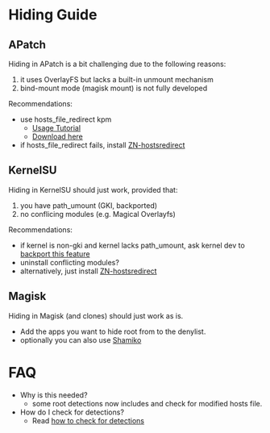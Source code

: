 # Hiding Guide

## APatch
 Hiding in APatch is a bit challenging due to the following reasons:
  1. it uses OverlayFS but lacks a built-in unmount mechanism
  2. bind-mount mode (magisk mount) is not fully developed

 Recommendations: 
   - use hosts_file_redirect kpm
      - [Usage Tutorial](https://github.com/backslashxx/bindhosts/issues/3)
      - [Download here](https://github.com/AndroidPatch/kpm/releases)
   - if hosts_file_redirect fails, install [ZN-hostsredirect](https://github.com/aviraxp/ZN-hostsredirect/releases)

## KernelSU
 Hiding in KernelSU should just work, provided that:
  1. you have path_umount (GKI, backported)
  2. no conflicing modules (e.g. Magical Overlayfs)

 Recommendations:
  - if kernel is non-gki and kernel lacks path_umount, ask kernel dev to [backport this feature](https://github.com/tiann/KernelSU/pull/1464)
  - uninstall conflicting modules? 
  - alternatively, just install [ZN-hostsredirect](https://github.com/aviraxp/ZN-hostsredirect/releases)

## Magisk
 Hiding in Magisk (and clones) should just work as is.
 - Add the apps you want to hide root from to the denylist.
 - optionally you can also use [Shamiko](https://github.com/LSPosed/LSPosed.github.io/releases/)

# FAQ
 - Why is this needed?
   - some root detections now includes and check for modified hosts file.
 - How do I check for detections?
   - Read [how to check for detections](https://github.com/backslashxx/bindhosts/issues/4)
